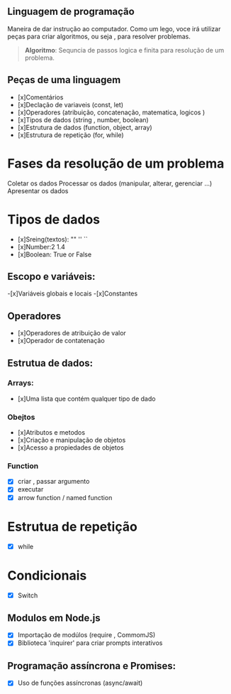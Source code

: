 ## Linguagem de programação 

Maneira de dar instrução ao computador.
Como um lego, voce irá utilizar peças para criar algoritmos, ou seja , para resolver problemas.

> **Algoritmo**: Sequncia de passos logica e finita para resolução de um problema.

## Peças de uma linguagem

- [x]Comentários 
- [x]Declação de variaveis (const, let)
- [x]Operadores (atribuição, concatenação, matematica, logicos )
- [x]Tipos de dados (string , number, boolean)
- [x]Estrutura de dados (function, object, array)
- [x]Estrutura de repetição (for, while)

# Fases da resolução de um problema

Coletar os dados
Processar os dados (manipular, alterar, gerenciar ...)
Apresentar os dados

# Tipos de dados 

- [x]Sreing(textos): "" '' ``
- [x]Number:2 1.4 
- [x]Boolean: True or False

## Escopo e variáveis:

-[x]Variáveis globais e locais
-[x]Constantes

## Operadores 

- [x]Operadores de atribuição de valor
- [x]Operador de contatenação

## Estrutua de dados:

### Arrays:

-  [x]Uma lista que contém qualquer tipo de dado

### Obejtos

- [x]Atributos e metodos
- [x]Criação e manipulação de objetos
- [x]Acesso a propiedades de objetos

### Function

- [x] criar , passar argumento
- [x] executar
- [x] arrow function / named function

# Estrutua de repetição

-[x] while

# Condicionais

-[x] Switch

## Modulos em Node.js

- [x] Importação de modúlos (require , CommomJS)
- [x] Biblioteca 'inquirer' para criar prompts interativos

## Programação assíncrona e Promises:

-[x] Uso de funções assíncronas (async/await)
